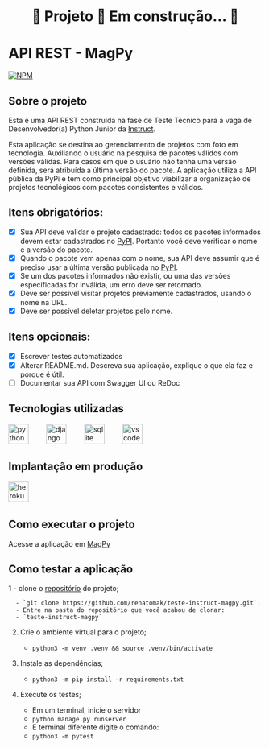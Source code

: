 <h1 align="center"> 
	🚧  Projeto 🚀 Em construção...  🚧
</h1>

# API REST - MagPy

[![NPM](https://img.shields.io/npm/l/react)](https://github.com/renatomak/teste-instruct-magpy/blob/main/LICENSE)

## Sobre o projeto

Esta é uma API REST construída na fase de Teste Técnico para a vaga de Desenvolvedor(a) Python Júnior da [Instruct](https://instruct.com.br/).

Esta aplicação se destina ao gerenciamento de projetos com foto em tecnologia. Auxiliando o usuário na pesquisa de pacotes válidos com versões válidas. Para casos em que o usuário não tenha uma versão definida, será atribuída a última versão do pacote.
A aplicação utiliza a API pública da PyPi e tem como principal objetivo viabilizar a organização de projetos tecnológicos com pacotes consistentes e válidos.

## Itens obrigatórios:

- [x] Sua API deve validar o projeto cadastrado: todos os pacotes informados devem
      estar cadastrados no [PyPI](https://pypi.org/). Portanto você deve verificar o
      nome e a versão do pacote.
- [x] Quando o pacote vem apenas com o nome, sua API deve assumir que é preciso usar
      a última versão publicada no [PyPI](https://pypi.org/).
- [x] Se um dos pacotes informados não existir, ou uma das versões especificadas for inválida, um erro deve ser retornado.
- [x] Deve ser possível visitar projetos previamente cadastrados, usando o nome na URL.
- [x] Deve ser possível deletar projetos pelo nome.

## Itens opcionais:

- [x] Escrever testes automatizados
- [x] Alterar README.md. Descreva sua aplicação, explique o que ela faz e porque é útil.
- [ ] Documentar sua API com Swagger UI ou ReDoc

## Tecnologias utilizadas

<img src="https://cdn.icon-icons.com/icons2/112/PNG/512/python_18894.png" alt="python" width="40" height="40" style="max-width:100%;" /> &nbsp; &nbsp; &nbsp; &nbsp;
<img src="https://cdn.icon-icons.com/icons2/2107/PNG/512/file_type_django_icon_130645.png" alt="django" width="40" height="40" style="max-width:100%;" /> &nbsp; &nbsp; &nbsp; &nbsp;
<img src="https://cdn.icon-icons.com/icons2/2107/PNG/512/file_type_sqlite_icon_130153.png" alt="sqlite" width="40" height="40" style="max-width:100%;" /> &nbsp; &nbsp; &nbsp; &nbsp;
<img src="https://cdn.icon-icons.com/icons2/2107/PNG/512/file_type_vscode_icon_130084.png" alt="vscode" width="40" height="40" style="max-width:100%;" /> &nbsp; &nbsp; &nbsp; &nbsp;

## Implantação em produção

<img src="https://cdn.icon-icons.com/icons2/2415/PNG/512/heroku_plain_wordmark_logo_icon_146480.png" alt="heroku" width="40" height="40" style="max-width:100%;" /> &nbsp; &nbsp; &nbsp; &nbsp;

## Como executar o projeto

Acesse a aplicação em [MagPy](https://instruct-api-magpy.herokuapp.com/)

## Como testar a aplicação

1 - clone o [repositório](https://github.com/renatomak/teste-instruct-magpy) do projeto;

      - `git clone https://github.com/renatomak/teste-instruct-magpy.git`.
      - Entre na pasta do repositório que você acabou de clonar:
      - `teste-instruct-magpy`

2. Crie o ambiente virtual para o projeto;

   - `python3 -m venv .venv && source .venv/bin/activate`

3. Instale as dependências;

   - `python3 -m pip install -r requirements.txt`

4. Execute os testes;

   - Em um terminal, inicie o servidor
   - `python manage.py runserver`
   - E terminal diferente digite o comando:
   - `python3 -m pytest`
